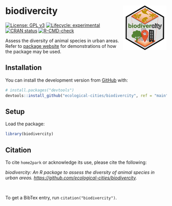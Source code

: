 
<!-- README.md is generated from README.Rmd. Please edit that file -->

# biodivercity <a href='https://ecological-cities.github.io/biodivercity/'><img src='man/figures/logo.png' align="right" height="139" /></a>

<!-- badges: start -->

[![License: GPL
v3](https://img.shields.io/badge/License-GPLv3-blue.svg)](https://www.gnu.org/licenses/gpl-3.0)
[![Lifecycle:
experimental](https://img.shields.io/badge/lifecycle-experimental-orange.svg)](https://www.tidyverse.org/lifecycle/#experimental)
[![CRAN
status](https://www.r-pkg.org/badges/version/biodivercity)](https://CRAN.R-project.org/package=biodivercity)
[![R-CMD-check](https://github.com/ecological-cities/biodivercity/workflows/R-CMD-check/badge.svg)](https://github.com/ecological-cities/biodivercity/actions)
<!-- badges: end -->

Assess the diversity of animal species in urban areas. Refer to [package
website](https://ecological-cities.github.io/biodivercity/) for
demonstrations of how the package may be used.

## Installation

You can install the development version from
[GitHub](https://github.com/) with:

``` r
# install.packages("devtools")
devtools::install_github("ecological-cities/biodivercity", ref = "main")
```

## Setup

Load the package:

``` r
library(biodivercity)
```

## Citation

To cite `home2park` or acknowledge its use, please cite the following:

*biodivercity: An R package to assess the diversity of animal species in
urban areas. <https://github.com/ecological-cities/biodivercity>.*

<br>

To get a BibTex entry, run `citation("biodivercity")`.

<br>
